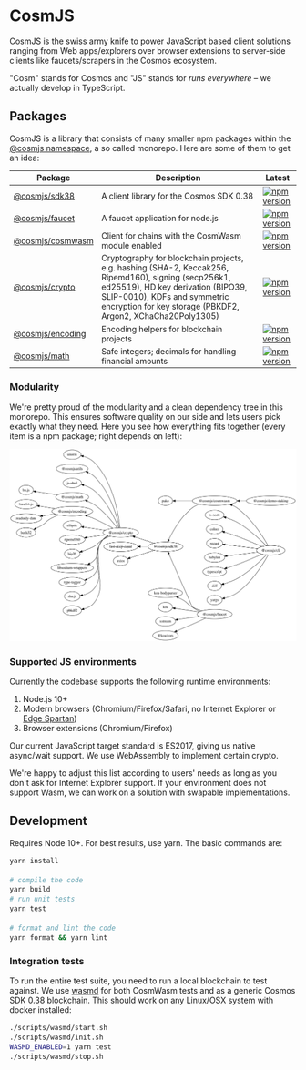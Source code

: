 # CosmJS

CosmJS is the swiss army knife to power JavaScript based client solutions
ranging from Web apps/explorers over browser extensions to server-side clients
like faucets/scrapers in the Cosmos ecosystem.

"Cosm" stands for Cosmos and "JS" stands for _runs everywhere_ – we actually
develop in TypeScript.

## Packages

CosmJS is a library that consists of many smaller npm packages within the
[@cosmjs namespace](https://www.npmjs.com/org/cosmjs), a so called monorepo.
Here are some of them to get an idea:

| Package                               | Description                                                                                                                                                                                                                              | Latest                                                                                                              |
| ------------------------------------- | ---------------------------------------------------------------------------------------------------------------------------------------------------------------------------------------------------------------------------------------- | ------------------------------------------------------------------------------------------------------------------- |
| [@cosmjs/sdk38](packages/sdk38)       | A client library for the Cosmos SDK 0.38                                                                                                                                                                                                 | [![npm version](https://img.shields.io/npm/v/@cosmjs/sdk38.svg)](https://www.npmjs.com/package/@cosmjs/sdk38)       |
| [@cosmjs/faucet](packages/faucet)     | A faucet application for node.js                                                                                                                                                                                                         | [![npm version](https://img.shields.io/npm/v/@cosmjs/faucet.svg)](https://www.npmjs.com/package/@cosmjs/faucet)     |
| [@cosmjs/cosmwasm](packages/cosmwasm) | Client for chains with the CosmWasm module enabled                                                                                                                                                                                       | [![npm version](https://img.shields.io/npm/v/@cosmjs/cosmwasm.svg)](https://www.npmjs.com/package/@cosmjs/cosmwasm) |
| [@cosmjs/crypto](packages/crypto)     | Cryptography for blockchain projects, e.g. hashing (SHA-2, Keccak256, Ripemd160), signing (secp256k1, ed25519), HD key derivation (BIPO39, SLIP-0010), KDFs and symmetric encryption for key storage (PBKDF2, Argon2, XChaCha20Poly1305) | [![npm version](https://img.shields.io/npm/v/@cosmjs/crypto.svg)](https://www.npmjs.com/package/@cosmjs/crypto)     |
| [@cosmjs/encoding](packages/encoding) | Encoding helpers for blockchain projects                                                                                                                                                                                                 | [![npm version](https://img.shields.io/npm/v/@cosmjs/encoding.svg)](https://www.npmjs.com/package/@cosmjs/encoding) |
| [@cosmjs/math](packages/math)         | Safe integers; decimals for handling financial amounts                                                                                                                                                                                   | [![npm version](https://img.shields.io/npm/v/@cosmjs/math.svg)](https://www.npmjs.com/package/@cosmjs/math)         |

### Modularity

We're pretty proud of the modularity and a clean dependency tree in this
monorepo. This ensures software quality on our side and lets users pick exactly
what they need. Here you see how everything fits together (every item is a npm
package; right depends on left):

![CosmJS dependency tree](docs/cosmjs-tree.png)

<!--
Build with depsight (https://github.com/webmaster128/depsight), using:

from_npm ~/cosmjs | depsight --exclude cosmjs-monorepo-root --format svg --output - | inkscape --pipe --export-width 3000 --export-filename cosmjs-tree.png

optipng cosmjs-tree.png
-->

### Supported JS environments

Currently the codebase supports the following runtime environments:

1. Node.js 10+
2. Modern browsers (Chromium/Firefox/Safari, no Internet Explorer or
   [Edge Spartan](https://en.wikipedia.org/wiki/Microsoft_Edge#Development))
3. Browser extensions (Chromium/Firefox)

Our current JavaScript target standard is ES2017, giving us native async/wait
support. We use WebAssembly to implement certain crypto.

We're happy to adjust this list according to users' needs as long as you don't
ask for Internet Explorer support. If your environment does not support Wasm, we
can work on a solution with swapable implementations.

## Development

Requires Node 10+. For best results, use yarn. The basic commands are:

```sh
yarn install

# compile the code
yarn build
# run unit tests
yarn test

# format and lint the code
yarn format && yarn lint
```

### Integration tests

To run the entire test suite, you need to run a local blockchain to test
against. We use [wasmd](https://github.com/CosmWasm/wasmd) for both CosmWasm
tests and as a generic Cosmos SDK 0.38 blockchain. This should work on any
Linux/OSX system with docker installed:

```sh
./scripts/wasmd/start.sh
./scripts/wasmd/init.sh
WASMD_ENABLED=1 yarn test
./scripts/wasmd/stop.sh
```
